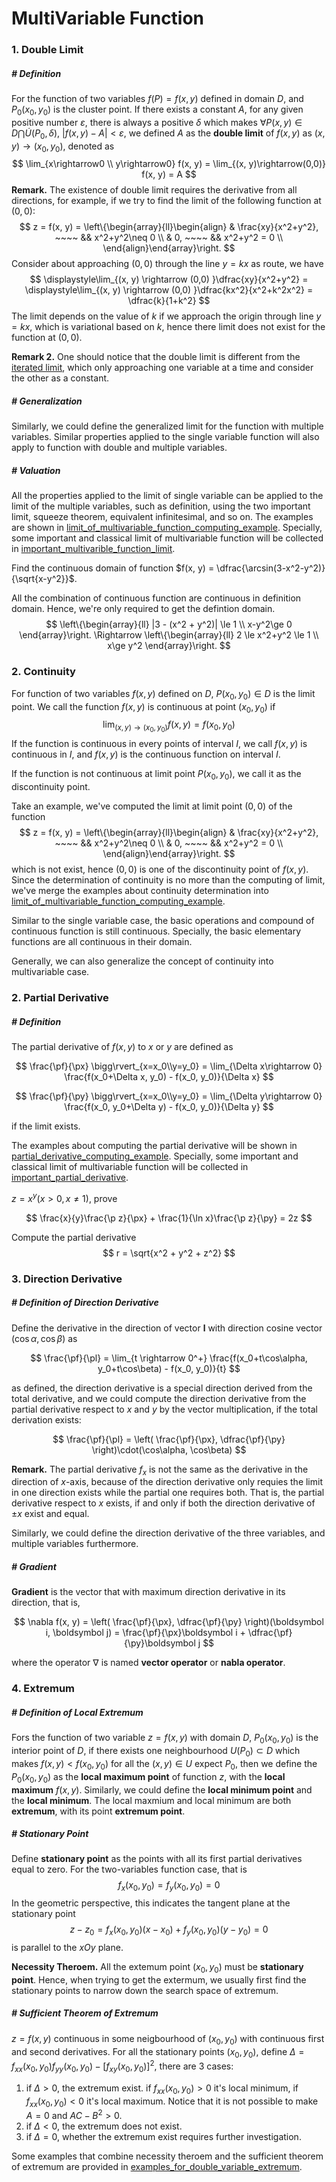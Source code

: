 # MultiVariable Function

$$
\newcommand{\euler}{\text{e}}
\newcommand{\p}{\partial}
\newcommand{\px}{\p x}
\newcommand{\py}{\p y}
\newcommand{\pz}{\p z}
\newcommand{\pf}{\p f}
\newcommand{\pu}{\p u}
\newcommand{\pv}{\p v}
\newcommand{\pl}{\p \boldsymbol{l}}
\newcommand{\d}{\text{d}}
\newcommand{\dt}{\d t}
\newcommand{\dx}{\d x}
\newcommand{\dy}{\d y}
\newcommand{\dv}{\d v}
\newcommand{\dz}{\d z}
\newcommand{\du}{\d u}
$$

### 1. Double Limit

##### # Definition

For the function of two variables $f(P) = f(x, y)$ defined in domain $D$, and $P_0(x_0, y_0)$ is the cluster point.  If there exists a constant $A$, for any given positive number $\varepsilon$, there is always a positive $\delta$ which makes $\forall P(x, y)\in D\bigcap \dot U(P_0, \delta)$, $|f(x, y) - A| \lt\varepsilon$, we defined $A$ as the **double limit** of $f(x, y)$ as $(x, y)\rightarrow(x_0, y_0)$, denoted as
$$
\lim_{x\rightarrow0 \\ y\rightarrow0} f(x, y) = \lim_{(x, y)\rightarrow(0,0)} f(x, y) = A
$$
**Remark.** The existence of double limit requires the derivative from all directions, for example, if we try to find the limit of the following function at $(0,0)$:
$$
z = f(x, y) =
\left\{\begin{array}{ll}\begin{align}
& \frac{xy}{x^2+y^2}, ~~~~ && x^2+y^2\neq 0 \\
& 0, ~~~~ && x^2+y^2 = 0 \\
\end{align}\end{array}\right.
$$
Consider about approaching $(0,0)$ through the line $y=kx$ as route, we have
$$
\displaystyle\lim_{(x, y) \rightarrow (0,0) }\dfrac{xy}{x^2+y^2}
= \displaystyle\lim_{(x, y) \rightarrow (0,0) }\dfrac{kx^2}{x^2+k^2x^2}
= \dfrac{k}{1+k^2}
$$
The limit depends on the value of $k$ if we approach the origin through line $y = kx$, which is variational based on $k$, hence there limit does not exist for the function at $(0,0)$.

**Remark 2.** One should notice that the double limit is different from the [iterated limit](), which only approaching one variable at a time and consider the other as a constant.



##### # Generalization

Similarly, we could define the generalized limit for the function with multiple variables. Similar properties applied to the single variable function will also apply to function with double and multiple variables.



##### # Valuation

All the properties applied to the limit of single variable can be applied to the limit of the multiple variables, such as definition, using the two important limit, squeeze theorem, equivalent infinitesimal, and so on. The examples are shown in [limit_of_multivariable_function_computing_example](limit_of_multivariable_function_computing_example). Specially, some important and classical limit of multivariable function will be collected in [important_multivarible_function_limit](important_multivariable_function_limit).




Find the continuous domain of function $f(x, y) = \dfrac{\arcsin(3-x^2-y^2)}{\sqrt{x-y^2}}$.

All the combination of continuous function are continuous in definition domain. Hence, we're only required to get the defintion domain.
$$
\left\{\begin{array}{ll}
|3 - (x^2 + y^2)| \le 1 \\
x-y^2\ge 0
\end{array}\right.
\Rightarrow
\left\{\begin{array}{ll}
2 \le x^2+y^2 \le 1 \\
x\ge y^2
\end{array}\right.
$$





### 2. Continuity

For function of two variables $f(x, y)$ defined on $D$, $P(x_0, y_0)\in D$ is the limit point. We call the function $f(x, y)$ is continuous at point $(x_0, y_0)$ if
$$
\lim_{(x, y)\rightarrow(x_0, y_0)}f(x, y) = f(x_0, y_0)
$$
If the function is continuous in every points of interval $I$, we call $f(x, y)$ is continuous in $I$, and $f(x, y)$ is the continuous function on interval $I$.

If the function is not continuous at limit point $P(x_0, y_0)$, we call it as the discontinuity point.

Take an example, we've computed the limit at limit point $(0,0)$ of the function
$$
z = f(x, y) =
\left\{\begin{array}{ll}\begin{align}
& \frac{xy}{x^2+y^2}, ~~~~ && x^2+y^2\neq 0 \\
& 0, ~~~~ && x^2+y^2 = 0 \\
\end{align}\end{array}\right.
$$
which is not exist, hence $(0,0)$ is one of the discontinuity point of $f(x, y)$. Since the determination of continuity is no more than the computing of limit, we've merge the examples about continuity determination into [limit_of_multivariable_function_computing_example](limit_of_multivariable_function_computing_example).

Similar to the single variable case, the basic operations and compound of continuous function is still continuous. Specially, the basic elementary functions are all continuous in their domain.

Generally, we can also generalize the concept of continuity into multivariable case.





### 2. Partial Derivative

##### # Definition

The partial derivative of $f(x, y)$ to $x$ or $y$ are defined as

$$
\frac{\pf}{\px} \bigg\rvert_{x=x_0\\y=y_0} = \lim_{\Delta x\rightarrow 0} \frac{f(x_0+\Delta x, y_0) - f(x_0, y_0)}{\Delta x}
$$

$$
\frac{\pf}{\py} \bigg\rvert_{x=x_0\\y=y_0} = \lim_{\Delta y\rightarrow 0} \frac{f(x_0, y_0+\Delta y) - f(x_0, y_0)}{\Delta y}
$$

if the limit exists.



The examples about computing the partial derivative will be shown in [partial_derivative_computing_example](partial_derivative_computing_example). Specially, some important and classical limit of multivariable function will be collected in [important_partial_derivative](important_partial_derivative).





$z = x^y (x\gt 0, x\neq 1)$, prove

$$
\frac{x}{y}\frac{\p z}{\px} + \frac{1}{\ln x}\frac{\p z}{\py} = 2z
$$



Compute the partial derivative
$$
r = \sqrt{x^2 + y^2 + z^2}
$$





### 3. Direction Derivative

##### # Definition of Direction Derivative

Define the derivative in the direction of vector $\boldsymbol{l}$ with direction cosine vector $( \cos{\alpha}, \cos{\beta} )$ as

$$
\frac{\pf}{\pl} = \lim_{t \rightarrow 0^+} \frac{f(x_0+t\cos\alpha, y_0+t\cos\beta) - f(x_0, y_0)}{t}
$$

as defined, the direction derivative is a special direction derived from the total derivative, and we could compute the direction derivative from the partial derivative respect to $x$ and $y$ by the vector multiplication, if the total derivation exists:

$$
\frac{\pf}{\pl} = \left( \frac{\pf}{\px}, \dfrac{\pf}{\py} \right)\cdot(\cos\alpha, \cos\beta)
$$

**Remark.** The partial derivative $f_x$ is not the same as the derivative in the direction of $x$-axis, because of the direction derivative only requies the limit in one direction exists while the partial one requires both. That is, the partial derivative respect to $x$ exists, if and only if both the direction derivative of $\pm x$ exist and equal.

Similarly, we could define the direction derivative of the three variables, and multiple variables furthermore.



##### # Gradient

**Gradient** is the vector that with maximum direction derivative in its direction, that is, 

$$
\nabla f(x, y) = \left( \frac{\pf}{\px}, \dfrac{\pf}{\py} \right)(\boldsymbol i, \boldsymbol j) = \frac{\pf}{\px}\boldsymbol i + \dfrac{\pf}{\py}\boldsymbol j 
$$

where the operator $\nabla$ is named **vector operator** or **nabla operator**.





### 4. Extremum

##### # Definition of Local Extremum

Fors the function of two variable $z = f(x, y)$ with domain $D$, $P_0(x_0, y_0)$ is the interior point of $D$, if there exists one neighbourhood $U(P_0)\subset D$ which makes $f(x, y) < f(x_0, y_0)$ for all the $(x, y)\in U$ expect $P_0$, then we define the $P_0(x_0, y_0)$ as the **local maximum point** of function $z$, with the **local maximum** $f(x, y)$. Similarly, we could define the **local minimum point** and the **local minimum**. The local maxmium and local minimum are both **extremum**, with its point **extremum point**.



##### # Stationary Point

Define **stationary point** as the points with all its first partial derivatives equal to zero. For the two-variables function case, that is
$$
f_x(x_0, y_0) = f_y(x_0, y_0) = 0
$$
In the geometric perspective, this indicates the tangent plane at the stationary point
$$
z - z_0 = f_x(x_0, y_0)(x-x_0) + f_y(x_0,y_0)(y-y_0) = 0
$$
is parallel to the $xOy$ plane.

**Necessity Theroem.** All the extemum point $(x_0, y_0)$ must be **stationary point**. Hence, when trying to get the extermum, we usually first find the stationary points to narrow down the search space of extremum.



##### # Sufficient Theorem of Extremum

$z = f(x, y)$ continuous in some neigbourhood of $(x_0, y_0)$ with continuous first and second derivatives. For all the stationary points $(x_0, y_0)$, define $\Delta = f_{xx}(x_0, y_0)f_{yy}(x_0, y_0) - [f_{xy}(x_0, y_0)]^2$, there are 3 cases:

1. if $\Delta > 0$, the extremum exist. if $f_{xx}(x_0, y_0)>0$ it's local minimum, if $f_{xx}(x_0, y_0)<0$ it's local maximum. Notice that it is not possible to make $A = 0$ and $AC-B^2>0$. 
2. if $\Delta<0$, the extremum does not exist.
3. if $\Delta = 0$, whether the extremum exist requires further investigation.

Some examples that combine necessity theroem and the sufficient theorem of extremum are provided in [examples_for_double_variable_extremum](examples_for_double_variable_extremum.md).
